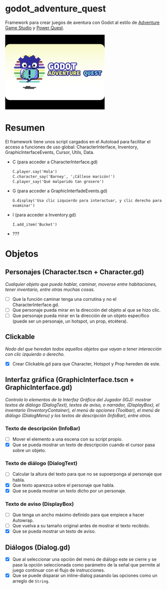 # godot_adventure_quest
Framework para crear juegos de aventura con Godot al estilo de [Adventure Game Studio](https://www.adventuregamestudio.co.uk/) y [Power Quest](https://powerhoof.itch.io/powerquest).

![cover](./assets/images/_repo/cover.png "Godot Adventure Quest")


# Resumen

El framework tiene unos script cargados en el Autoload para facilitar el acceso a funciones de uso global: CharacterInterface, Inventory, GraphicInterfaceEvents, Cursor, Utils, Data.

* C (para acceder a CharacterInterface.gd)
  ```gdscript
  C.player.say('Hola')
  C.character_say('Barney', '¡Cállese maricón!')
  C.player_say('Qué malparido tan grosero')
  ```
* G (para acceder a GraphicInterfadeEvents.gd)
  ```
  G.display('Usa clic izquierdo para interactuar, y clic derecho para examinar')
  ```
* I (para acceder a Inventory.gd)
  ```
  I.add_item('Bucket')
  ```
* ???


# Objetos

## Personajes (Character.tscn + Character.gd)
_Cualquier objeto que pueda hablar, caminar, moverse entre habitaciones, tener inventario, entre otras muchas cosas._

- [ ] Que la función caminar tenga una corrutina y no el CharacterInterface.gd.
- [ ] Que personaje pueda mirar en la dirección del objeto al que se hizo clic.
- [ ] Que personaje pueda mirar en la dirección de un objeto específico (puede ser un personaje, un hotspot, un prop, etcétera).

## Clickable
_Nodo del que heredan todos aquellos objetos que vayan a tener interacción con clic izquierdo o derecho._
- [x] Crear Clickable.gd para que Character, Hotspot y Prop hereden de este.

## Interfaz gráfica (GraphicInterface.tscn + GraphicInterface.gd)
_Controla lo elementos de la Interfaz Gráfica del Jugador (IGJ): mostrar textos de diálogo (DialogText), textos de aviso, o narrador, (DisplayBox), el inventario (InventoryContainer), el menú de opciones (Toolbar), el menú de diálogo (DialogMenu) y los textos de descripción (InfoBar), entre otros._

### Texto de descripción (InfoBar)
- [ ] Mover el elemento a una escena con su script propio.
- [x] Que se pueda mostrar un texto de descripción cuando el cursor pasa sobre un objeto.

### Texto de diálogo (DialogText)
- [ ] Calcular la altura del texto para que no se supoerponga al personaje que habla.
- [x] Que texto aparezca sobre el personaje que habla.
- [x] Que se pueda mostrar un texto dicho por un personaje.

### Texto de aviso (DisplayBox)
- [ ] Que tenga un ancho máximo definido para que empiece a hacer Autowrap.
- [ ] Que vuelva a su tamaño original antes de mostrar el texto recibido.
- [x] Que se pueda mostrar un texto de aviso.

## Diálogos (Dialog.gd)
- [x] Que al seleccionar una opción del menú de diálogo este se cierre y se pase la opción seleccionada como parámetro de la señal que permite al juego continuar con el flujo de instrucciones.
- [x] Que se puede disparar un inline-dialog pasando las opciones como un arreglo de `String`.